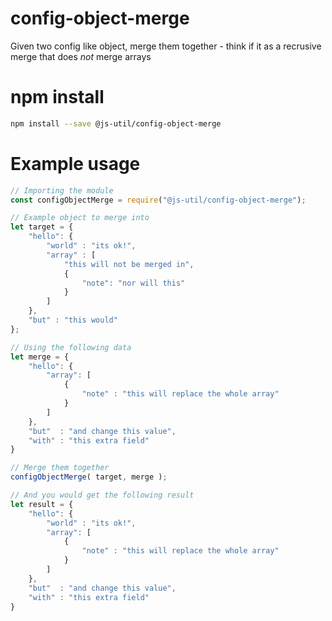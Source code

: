 # config-object-merge

Given two config like object, merge them together - think if it as a recrusive merge that does *not* merge arrays

# npm install

```.bash
npm install --save @js-util/config-object-merge
```

# Example usage

```.js
// Importing the module
const configObjectMerge = require("@js-util/config-object-merge");

// Example object to merge into
let target = {
	"hello": {
		"world" : "its ok!",
		"array" : [
			"this will not be merged in",
			{
				"note": "nor will this"
			}
		]
	},
	"but" : "this would"
};

// Using the following data
let merge = {
	"hello": {
		"array": [
			{
				"note" : "this will replace the whole array"
			}
		]
	},
	"but"  : "and change this value",
	"with" : "this extra field"
}

// Merge them together
configObjectMerge( target, merge ); 

// And you would get the following result
let result = {
	"hello": {
		"world" : "its ok!",
		"array": [
			{
				"note" : "this will replace the whole array"
			}
		]
	},
	"but"  : "and change this value",
	"with" : "this extra field"
}
```
